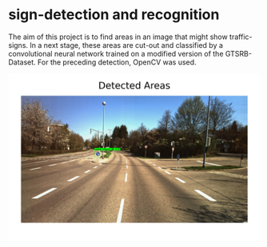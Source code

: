 # sign-detection and recognition
The aim of this project is to find areas in an image that might show traffic-signs. In a next stage, these areas are cut-out and classified by a convolutional neural network trained on a modified version of the GTSRB-Dataset. For the preceding detection, OpenCV was used.

![A working detection and prediction example](sample_frames/animated.gif)
